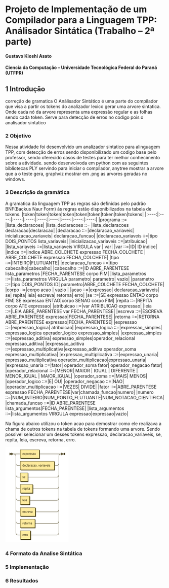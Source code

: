 # Projeto de Implementação de um Compilador para a Linguagem TPP: Análisador Sintática (Trabalho – 2ª parte)
#### Gustavo Kioshi Asato
#### Ciencia da Computação – Universidade Tecnológica Federal do Paraná (UTFPR)
## 1 Introdução
correção de gramatica
O Análisador Sintático é uma parte do compilador que visa a partir os tokens do analizador lexico gerar uma arvore sintatica. Onde cada nó da arvore representa uma expressão regular e as folhas sendo cada token. Serve  para detecção de erros no codigo pois o analisador sintatico 
### 2 Objetivo
Nessa atividade foi desenvolvido um analizador sintatico para alinguagem TPP, com detecção de erros sendo disponibilizado um codigo base pelo professor, sendo oferecido casos de testes para ter melhor conhecimento sobre a atividade. sendo desenvolvoda em python com as seguintes bibliotecas PLY servindo para iniciar o compilador, anytree mostrar a arvore que a o teste gera, graphviz mostrar em .png as arvores geradas no windows.
### 3 Descrição da gramática
A gramatica da linguagem TPP as regras são definidas pelo padrão BNF(Backus Naur Form) ás regras estão disponibilizados na tabela de tokens.
|token|token|token|token|token|token|token|token|tokens|
|:----:|:----:|:----:|:----:|:----:|:----:|:----:|:----:|:----:|
|programa ::= |lista_declaracoes|
|lista_declaracoes ::= |lista_declaracoes declaracao|declaracao|
|declaracao ::=|declaracao_variaveis| inicializacao_variaveis| declaracao_funcao|
|declaracao_variaveis ::=|tipo DOIS_PONTOS lista_variaveis|
|inicializacao_variaveis ::=|atribuicao|
|lista_variaveis ::=|lista_variaveis VIRGULA var | var|
|var ::=|ID| ID indice|
|indice ::=|indice ABRE_COLCHETE expressao FECHA_COLCHETE | ABRE_COLCHETE expressao FECHA_COLCHETE|
|tipo ::=|INTEIRO|FLUTUANTE|
|declaracao_funcao ::=|tipo cabecalho|cabecalho|
|cabecalho ::=|ID ABRE_PARENTESE lista_parametros |FECHA_PARENTESE corpo FIM|
|lista_parametros ::=|lista_parametros VIRGULA parametro| parametro| vazio|
|parametro ::=|tipo DOIS_PONTOS ID|  parametro|ABRE_COLCHETE FECHA_COLCHETE|
|corpo ::=|corpo acao | vazio |
|acao ::=|expressao| declaracao_variaveis| se| repita| leia| escreva| retorna| erro|
|se ::=|SE expressao ENTAO corpo FIM| SE expressao ENTAO|corpo SENAO corpo FIM|
|repita ::=|REPITA corpo ATE expressao|
|atribuicao ::=|var ATRIBUICAO expressao|
|leia ::=|LEIA ABRE_PARENTESE var FECHA_PARENTESE|
|escreva ::=|ESCREVA ABRE_PARENTESE expressao|FECHA_PARENTESE|
|retorna ::=|RETORNA ABRE_PARENTESE expressao|FECHA_PARENTESE|
|expressao ::=|expressao_logica| atribuicao|
|expressao_logica ::=|expressao_simples| expressao_logica operador_logico expressao_simples|
|expressao_simples ::=|expressao_aditiva| expressao_simples|operador_relacional expressao_aditiva|
|expressao_aditiva ::=|expressao_multiplicativa|expressao_aditiva operador_soma expressao_multiplicativa|
|expressao_multiplicativa ::=|expressao_unaria| expressao_multiplicativa operador_multiplicacao|expressao_unaria|
|expressao_unaria ::=|fator| operador_soma fator| operador_negacao fator|
|operador_relacional ::=|MENOR| MAIOR | IGUAL | DIFERENTE | MENOR_IGUAL | MAIOR_IGUAL|
|operador_soma ::=|MAIS| MENOS|
|operador_logico ::=|E| OU|
|operador_negacao ::=|NAO|
|operador_multiplicacao ::=|VEZES| DIVIDE|
|fator ::=|ABRE_PARENTESE expressao FECHA_PARENTESE|var|chamada_funcao|numero|
|numero ::=|NUM_INTEIRO|NUM_PONTO_FLUTUANTE|NUM_NOTACAO_CIENTIFICA|
|chamada_funcao ::=|ID ABRE_PARENTESE lista_argumentos|FECHA_PARENTESE|
|lista_argumentos  ::=|lista_argumentos VIRGULA expressao|expressao|vazio|

Na figura abaixo utilizou o token acao para demostrar como ele realizava a chama de outros tokens na tabela de tokens formando uma arvore. Sendo possivel selecionar um desses tokens expressao, declaracao_variaveis, se, repita, leia, escreva, retorna, erro.

<img src="acao.png" style="height: 300px; width:200px;"/>

### 4 Formato da Analise Sintática
### 5 Implementação
### 6 Resultados
